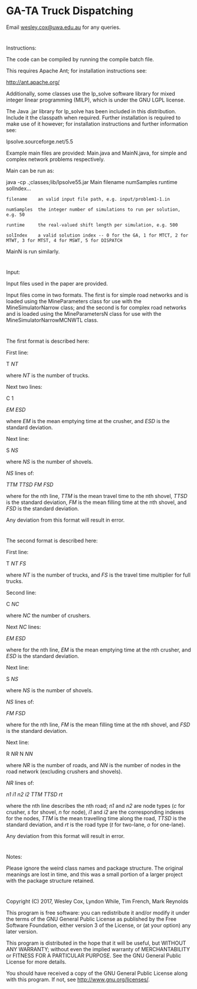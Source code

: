 # GA-TA Truck Dispatching

Email wesley.cox@uwa.edu.au for any queries.
#
Instructions:

The code can be compiled by running the compile batch file.

This requires Apache Ant; for installation instructions see:

http://ant.apache.org/

Additionally, some classes use the lp_solve software library for mixed integer linear programming (MILP), which is under the GNU LGPL license. 

The Java .jar library for lp_solve has been included in this distribution. Include it the classpath when required. Further installation is required to make use of it however; for installation instructions and further information see:

lpsolve.sourceforge.net/5.5

Example main files are provided: Main.java and MainN.java, for simple and complex network problems respectively.

Main can be run as:

java -cp .;classes;lib/lpsolve55.jar Main filename numSamples runtime solIndex...

	filename	an valid input file path, e.g. input/problem1-1.in

	numSamples	the integer number of simulations to run per solution, e.g. 50

	runtime		the real-valued shift length per simulation, e.g. 500

	solIndex	a valid solution index -- 0 for the GA, 1 for MTCT, 2 for MTWT, 3 for MTST, 4 for MSWT, 5 for DISPATCH

MainN is run similarly.
#
Input:

Input files used in the paper are provided. 

Input files come in two formats. The first is for simple road networks and is loaded using the MineParameters class for use with the MineSimulatorNarrow class; and the second is for complex road networks and is loaded using the MineParametersN class for use with the MineSimulatorNarrowMCNWTL class.
#
The first format is described here:

First line:

T _NT_

where _NT_ is the number of trucks.

Next two lines:

C 1

_EM ESD_

where _EM_ is the mean emptying time at the crusher, and _ESD_ is the standard deviation.

Next line:

S _NS_

where _NS_ is the number of shovels.

_NS_ lines of:

_TTM TTSD FM FSD_

where for the nth line, _TTM_ is the mean travel time to the nth shovel, _TTSD_ is the standard deviation, _FM_ is the mean filling time at the nth shovel, and _FSD_ is the standard deviation.

Any deviation from this format will result in error.
#
The second format is described here:

First line:

T _NT FS_

where _NT_ is the number of trucks, and _FS_ is the travel time multiplier for full trucks.

Second line:

C _NC_

where _NC_ the number of crushers.

Next _NC_ lines:

_EM ESD_

where for the nth line, _EM_ is the mean emptying time at the nth crusher, and _ESD_ is the standard deviation.

Next line:

S _NS_

where _NS_ is the number of shovels.

_NS_ lines of:

_FM FSD_

where for the nth line, _FM_ is the mean filling time at the nth shovel, and _FSD_ is the standard deviation.

Next line:

R _NR_ N _NN_

where _NR_ is the number of roads, and _NN_ is the number of nodes in the road network (excluding crushers and shovels).

_NR_ lines of:

_n1 i1 n2 i2 TTM TTSD rt_

where the nth line describes the nth road; _n1_ and _n2_ are node types (_c_ for crusher, _s_ for shovel, _n_ for node), _i1_ and _i2_ are the corresponding indexes for the nodes, _TTM_ is the mean travelling time along the road, _TTSD_ is the standard deviation, and _rt_ is the road type (_t_ for two-lane, _o_ for one-lane).

Any deviation from this format will result in error.
#
Notes:

Please ignore the weird class names and package structure. The original meanings are lost in time, and this was a small portion of a larger project with the package structure retained.
#
Copyright (C) 2017,  Wesley Cox, Lyndon While, Tim French, Mark Reynolds

This program is free software: you can redistribute it and/or modify it under the terms of the GNU General Public License as published by the Free Software Foundation, either version 3 of the License, or (at your option) any later version.

This program is distributed in the hope that it will be useful, but WITHOUT ANY WARRANTY; without even the implied warranty of MERCHANTABILITY or FITNESS FOR A PARTICULAR PURPOSE.  See the GNU General Public License for more details.

You should have received a copy of the GNU General Public License along with this program.  If not, see <http://www.gnu.org/licenses/>.